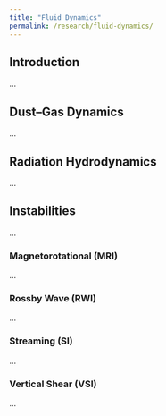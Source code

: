 ```yaml
---
title: "Fluid Dynamics"
permalink: /research/fluid-dynamics/
---
```

## Introduction
...


## Dust–Gas Dynamics
...


## Radiation Hydrodynamics
...


## Instabilities
...


### Magnetorotational (MRI)
...


### Rossby Wave (RWI)
...


### Streaming (SI)
...


### Vertical Shear (VSI)
...
